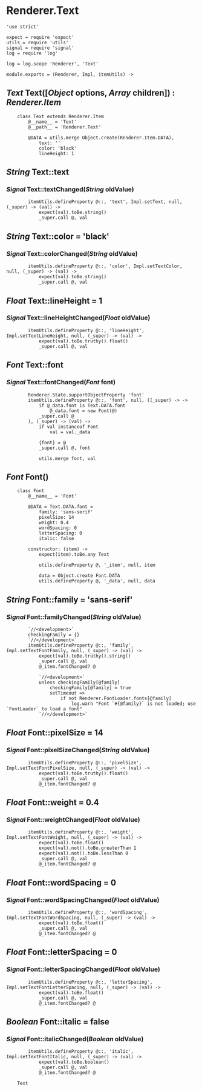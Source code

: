 Renderer.Text
=============

	'use strict'

	expect = require 'expect'
	utils = require 'utils'
	signal = require 'signal'
	log = require 'log'

	log = log.scope 'Renderer', 'Text'

	module.exports = (Renderer, Impl, itemUtils) ->

*Text* Text([*Object* options, *Array* children]) : *Renderer.Item*
-------------------------------------------------------------------

		class Text extends Renderer.Item
			@__name__ = 'Text'
			@__path__ = 'Renderer.Text'

			@DATA = utils.merge Object.create(Renderer.Item.DATA),
				text: ''
				color: 'black'
				lineHeight: 1

*String* Text::text
-------------------

### *Signal* Text::textChanged(*String* oldValue)

			itemUtils.defineProperty @::, 'text', Impl.setText, null, (_super) -> (val) ->
				expect(val).toBe.string()
				_super.call @, val

*String* Text::color = 'black'
------------------------------

### *Signal* Text::colorChanged(*String* oldValue)

			itemUtils.defineProperty @::, 'color', Impl.setTextColor, null, (_super) -> (val) ->
				expect(val).toBe.string()
				_super.call @, val

*Float* Text::lineHeight = 1
----------------------------

### *Signal* Text::lineHeightChanged(*Float* oldValue)

			itemUtils.defineProperty @::, 'lineHeight', Impl.setTextLineHeight, null, (_super) -> (val) ->
				expect(val).toBe.truthy().float()
				_super.call @, val

*Font* Text::font
-----------------

### *Signal* Text::fontChanged(*Font* font)

			Renderer.State.supportObjectProperty 'font'
			itemUtils.defineProperty @::, 'font', null, ((_super) -> ->
				if @_data.font is Text.DATA.font
					@_data.font = new Font(@)
				_super.call @
			), (_super) -> (val) ->
				if val instanceof Font
					val = val._data

				{font} = @
				_super.call @, font

				utils.merge font, val

*Font* Font()
-------------

		class Font
			@__name__ = 'Font'

			@DATA = Text.DATA.font =
				family: 'sans-serif'
				pixelSize: 14
				weight: 0.4
				wordSpacing: 0
				letterSpacing: 0
				italic: false

			constructor: (item) ->
				expect(item).toBe.any Text

				utils.defineProperty @, '_item', null, item

				data = Object.create Font.DATA
				utils.defineProperty @, '_data', null, data

*String* Font::family = 'sans-serif'
------------------------------------

### *Signal* Font::familyChanged(*String* oldValue)

			`//<development>`
			checkingFamily = {}
			`//</development>`
			itemUtils.defineProperty @::, 'family', Impl.setTextFontFamily, null, (_super) -> (val) ->
				expect(val).toBe.truthy().string()
				_super.call @, val
				@_item.fontChanged? @

				`//<development>`
				unless checkingFamily[@family]
					checkingFamily[@family] = true
					setTimeout =>
						if not Renderer.FontLoader.fonts[@family]
							log.warn "Font `#{@family}` is not loaded; use `FontLoader` to load a font"
				`//</development>`

*Float* Font::pixelSize = 14
----------------------------

### *Signal* Font::pixelSizeChanged(*String* oldValue)

			itemUtils.defineProperty @::, 'pixelSize', Impl.setTextFontPixelSize, null, (_super) -> (val) ->
				expect(val).toBe.truthy().float()
				_super.call @, val
				@_item.fontChanged? @

*Float* Font::weight = 0.4
--------------------------

### *Signal* Font::weightChanged(*Float* oldValue)

			itemUtils.defineProperty @::, 'weight', Impl.setTextFontWeight, null, (_super) -> (val) ->
				expect(val).toBe.float()
				expect(val).not().toBe.greaterThan 1
				expect(val).not().toBe.lessThan 0
				_super.call @, val
				@_item.fontChanged? @

*Float* Font::wordSpacing = 0
-----------------------------

### *Signal* Font::wordSpacingChanged(*Float* oldValue)

			itemUtils.defineProperty @::, 'wordSpacing', Impl.setTextFontWordSpacing, null, (_super) -> (val) ->
				expect(val).toBe.float()
				_super.call @, val
				@_item.fontChanged? @

*Float* Font::letterSpacing = 0
-------------------------------

### *Signal* Font::letterSpacingChanged(*Float* oldValue)

			itemUtils.defineProperty @::, 'letterSpacing', Impl.setTextFontLetterSpacing, null, (_super) -> (val) ->
				expect(val).toBe.float()
				_super.call @, val
				@_item.fontChanged? @

*Boolean* Font::italic = false
------------------------------

### *Signal* Font::italicChanged(*Boolean* oldValue)

			itemUtils.defineProperty @::, 'italic', Impl.setTextFontItalic, null, (_super) -> (val) ->
				expect(val).toBe.boolean()
				_super.call @, val
				@_item.fontChanged? @

		Text
